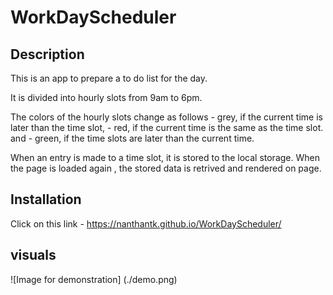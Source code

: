 # WorkDayScheduler

## Description
This is an app to prepare a to do list for the day. 

It is divided into hourly slots from 9am to 6pm.

The colors of the hourly slots change as follows
    - grey, if the current time is later than the time slot,
    - red, if the current time is the same as the time slot. and
    - green, if the time slots are later than the current time.
    
When an entry is made to a time slot, it is stored to the local storage.
When the page is loaded again , the stored data is retrived and rendered on page.

## Installation

Click on this link - https://nanthantk.github.io/WorkDayScheduler/

## visuals
![Image for demonstration] (./demo.png)
